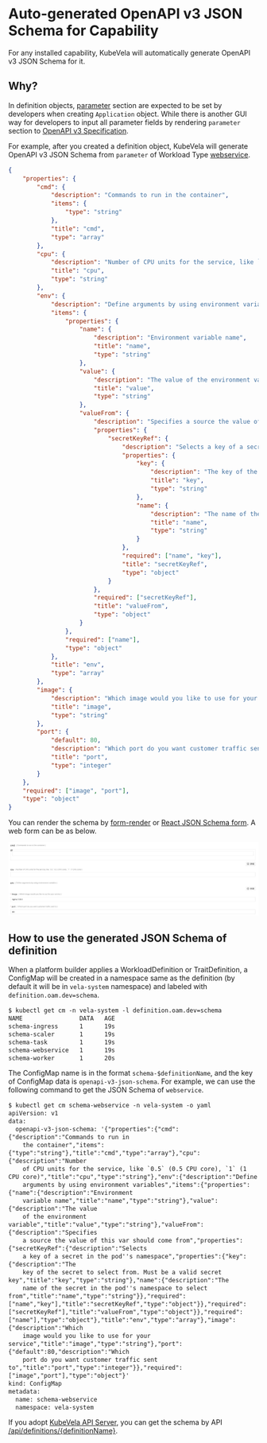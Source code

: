 # Auto-generated OpenAPI v3 JSON Schema for Capability

For any installed capability, KubeVela will automatically generate OpenAPI v3 JSON Schema for it.

## Why?

In definition objects, [parameter](https://kubevela.io/#/en/platform-engineers/workload-type?id=_4-define-template) section are expected to be set by developers when creating `Application` object.
While there is another GUI way for developers to input all parameter fields by rendering `parameter` section to [OpenAPI v3 Specification](https://github.com/OAI/OpenAPI-Specification/blob/master/versions/3.0.2.md#format).

For example,  after you created a definition object, KubeVela will generate OpenAPI v3 JSON Schema from `parameter` of Workload Type [webservice](https://kubevela.io/#/en/developers/references/workload-types/webservice).

```json
{
	"properties": {
		"cmd": {
			"description": "Commands to run in the container",
			"items": {
				"type": "string"
			},
			"title": "cmd",
			"type": "array"
		},
		"cpu": {
			"description": "Number of CPU units for the service, like `0.5` (0.5 CPU core), `1` (1 CPU core)",
			"title": "cpu",
			"type": "string"
		},
		"env": {
			"description": "Define arguments by using environment variables",
			"items": {
				"properties": {
					"name": {
						"description": "Environment variable name",
						"title": "name",
						"type": "string"
					},
					"value": {
						"description": "The value of the environment variable",
						"title": "value",
						"type": "string"
					},
					"valueFrom": {
						"description": "Specifies a source the value of this var should come from",
						"properties": {
							"secretKeyRef": {
								"description": "Selects a key of a secret in the pod's namespace",
								"properties": {
									"key": {
										"description": "The key of the secret to select from. Must be a valid secret key",
										"title": "key",
										"type": "string"
									},
									"name": {
										"description": "The name of the secret in the pod's namespace to select from",
										"title": "name",
										"type": "string"
									}
								},
								"required": ["name", "key"],
								"title": "secretKeyRef",
								"type": "object"
							}
						},
						"required": ["secretKeyRef"],
						"title": "valueFrom",
						"type": "object"
					}
				},
				"required": ["name"],
				"type": "object"
			},
			"title": "env",
			"type": "array"
		},
		"image": {
			"description": "Which image would you like to use for your service",
			"title": "image",
			"type": "string"
		},
		"port": {
			"default": 80,
			"description": "Which port do you want customer traffic sent to",
			"title": "port",
			"type": "integer"
		}
	},
	"required": ["image", "port"],
	"type": "object"
}
```

You can render the schema by [form-render](https://github.com/alibaba/form-render) or [React JSON Schema form](https://github.com/rjsf-team/react-jsonschema-form). A web form can be as below.

![](../../resources/json-schema-render-example.jpg)

## How to use the generated JSON Schema of definition

When a platform builder applies a WorkloadDefinition or TraitDefinition, a ConfigMap will be created in a namespace same
as the definition (by default it will be in `vela-system` namespace) and labeled with `definition.oam.dev=schema`.

```shell
$ kubectl get cm -n vela-system -l definition.oam.dev=schema
NAME                DATA   AGE
schema-ingress      1      19s
schema-scaler       1      19s
schema-task         1      19s
schema-webservice   1      19s
schema-worker       1      20s
```

The ConfigMap name is in the format `schema-$definitionName`, and the key of ConfigMap data is `openapi-v3-json-schema`.
For example, we can use the following command to get the JSON Schema of `webservice`.

```shell
$ kubectl get cm schema-webservice -n vela-system -o yaml
apiVersion: v1
data:
  openapi-v3-json-schema: '{"properties":{"cmd":{"description":"Commands to run in
    the container","items":{"type":"string"},"title":"cmd","type":"array"},"cpu":{"description":"Number
    of CPU units for the service, like `0.5` (0.5 CPU core), `1` (1 CPU core)","title":"cpu","type":"string"},"env":{"description":"Define
    arguments by using environment variables","items":{"properties":{"name":{"description":"Environment
    variable name","title":"name","type":"string"},"value":{"description":"The value
    of the environment variable","title":"value","type":"string"},"valueFrom":{"description":"Specifies
    a source the value of this var should come from","properties":{"secretKeyRef":{"description":"Selects
    a key of a secret in the pod''s namespace","properties":{"key":{"description":"The
    key of the secret to select from. Must be a valid secret key","title":"key","type":"string"},"name":{"description":"The
    name of the secret in the pod''s namespace to select from","title":"name","type":"string"}},"required":["name","key"],"title":"secretKeyRef","type":"object"}},"required":["secretKeyRef"],"title":"valueFrom","type":"object"}},"required":["name"],"type":"object"},"title":"env","type":"array"},"image":{"description":"Which
    image would you like to use for your service","title":"image","type":"string"},"port":{"default":80,"description":"Which
    port do you want customer traffic sent to","title":"port","type":"integer"}},"required":["image","port"],"type":"object"}'
kind: ConfigMap
metadata:
  name: schema-webservice
  namespace: vela-system
```

If you adopt [KubeVela API Server](https://github.com/oam-dev/kubevela/tree/master/references/apiserver), you can get the
schema by API [/api/definitions/{definitionName}](https://kubevela.io/en/developers/references/restful-api/index.html#api-Definitions-getDefinition).

